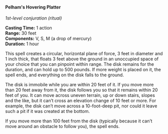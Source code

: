 #### Pelham's Hovering Platter
<!-- previously "Floating Disk" -->
<!-- markdownlint-disable link-image-reference-definitions -->
[_metadata_:spell_school]:- "conjuration"
[_metadata_:spell_level]:- "1"
[_metadata_:casting_time_amount]:- "1"
[_metadata_:casting_time_unit]:- "action"
[_metadata_:ritual]:- "true"
[_metadata_:range]:- "30 feet"
[_metadata_:components_verbal]:- "true"
[_metadata_:components_somatic]:- "true"
[_metadata_:components_material]:- "true"
[_metadata_:components_material_description]:- "a drop of mercury"
[_metadata_:concentration]:- "false"
[_metadata_:duration]:- "1 hour"
[_metadata_:compared_to_wotc_srd_5.1]:- "mechanics_same_wording_different"
[_metadata_:compared_to_a5e_srd]:- "mechanics_different_wording_different"
[_metadata_:spell_original_name]:- "Floating Disk"
<!-- markdownlint-disable-next-line no-emphasis-as-heading -->
_1st-level conjuration (ritual)_

**Casting Time:** 1 action \
**Range:** 30 feet \
**Components:** V, S, M (a drop of mercury) \
**Duration:** 1 hour

This spell creates a circular, horizontal plane of force, 3 feet in diameter and 1 inch thick, that floats 3 feet above the ground in an unoccupied space of your choice that you can pinpoint within range.
The disk remains for the duration, and can hold up to 500 pounds.
If more weight is placed on it, the spell ends, and everything on the disk falls to the ground.

The disk is immobile while you are within 20 feet of it.
If you move more than 20 feet away from it, the disk follows you so that it remains within 20 feet of you.
It can move across uneven terrain, up or down stairs, slopes and the like, but it can’t cross an elevation change of 10 feet or more.
For example, the disk can’t move across a 10-foot-deep pit, nor could it leave such a pit if it was created at the bottom.

If you move more than 100 feet from the disk (typically because it can’t move around an obstacle to follow you), the spell ends.
